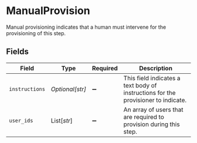 # ManualProvision

Manual provisioning indicates that a human must intervene for the provisioning of this step.


## Fields

| Field                                                                             | Type                                                                              | Required                                                                          | Description                                                                       |
| --------------------------------------------------------------------------------- | --------------------------------------------------------------------------------- | --------------------------------------------------------------------------------- | --------------------------------------------------------------------------------- |
| `instructions`                                                                    | *Optional[str]*                                                                   | :heavy_minus_sign:                                                                | This field indicates a text body of instructions for the provisioner to indicate. |
| `user_ids`                                                                        | List[*str*]                                                                       | :heavy_minus_sign:                                                                | An array of users that are required to provision during this step.                |